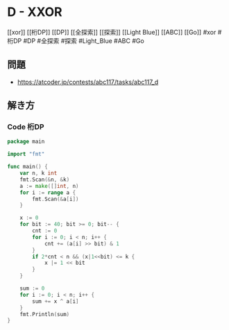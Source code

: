 # D - XXOR
[[xor]] [[桁DP]] [[DP]] [[全探索]] [[探索]] [[Light Blue]] [[ABC]] [[Go]]
#xor #桁DP #DP #全探索 #探索 #Light_Blue #ABC #Go 

## 問題
- https://atcoder.jp/contests/abc117/tasks/abc117_d

## 解き方
### Code 桁DP
```go
package main

import "fmt"

func main() {
	var n, k int
	fmt.Scan(&n, &k)
	a := make([]int, n)
	for i := range a {
		fmt.Scan(&a[i])
	}

	x := 0
	for bit := 40; bit >= 0; bit-- {
		cnt := 0
		for i := 0; i < n; i++ {
			cnt += (a[i] >> bit) & 1
		}
		if 2*cnt < n && (x|1<<bit) <= k {
			x |= 1 << bit
		}
	}

	sum := 0
	for i := 0; i < n; i++ {
		sum += x ^ a[i]
	}
	fmt.Println(sum)
}
```
